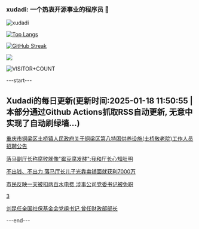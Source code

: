 ### xudadi: 一个热衷开源事业的程序员 👋

![xudadi](https://github-readme-stats-git-masterorgs-github-readme-stats-team.vercel.app/api?username=xudadi)

[![Top Langs](https://github-readme-stats.vercel.app/api/top-langs/?username=xudadi)](https://github.com/anuraghazra/github-readme-stats)

[![GitHub Streak](https://streak-stats.demolab.com?user=xudadi&locale=zh_Hans)](https://git.io/streak-stats)

![](https://raw.githubusercontent.com/xudadi/xudadi/main/assets/github-contribution-grid-snake.svg)

![VISITOR+COUNT](https://komarev.com/ghpvc/?username=xudadi&label=VISITOR+COUNT)


---start---

## Xudadi的每日更新(更新时间:2025-01-18 11:50:55 | 本部分通过Github Actions抓取RSS自动更新, 无意中实现了自动刷绿墙...)

[重庆市铜梁区土桥镇人民政府关于铜梁区第八特困供养设施(土桥敬老院)工作人员招聘公告](https://www.gongkaoleida.com/article/2269131)

[落马副厅长称腐败就像"霉豆腐发酵":我和厅长心知肚明](https://m.163.com/news/article/JM4RBQL80514R9P4.html)

[不出钱、不出力 落马厅长儿子光靠卖铺面就获利7000万](https://m.163.com/news/article/JM4QAS920514R9P4.html)

[市民反映一天被扣两百水电费 涉事公司党委书记被免职](https://m.163.com/news/article/JM4NA9L90534A4SC.html)

[3](https://m.163.com/touch/news/sub/domestic)

[刘昆任全国社保基金会党组书记 曾任财政部部长](https://m.163.com/news/article/JM4MT7HR0514R9P4.html)

---end---
